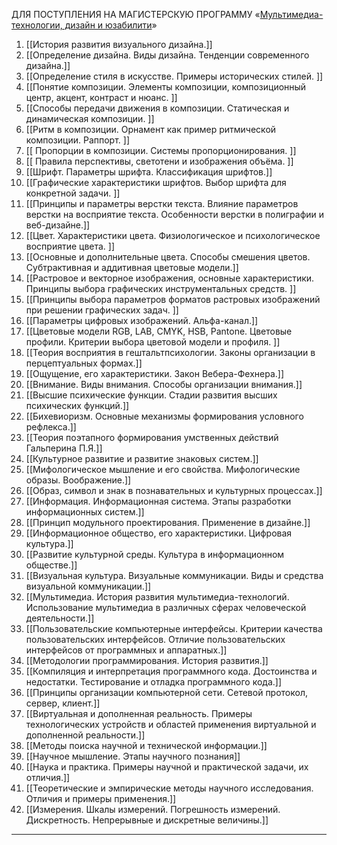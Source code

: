 ДЛЯ ПОСТУПЛЕНИЯ НА МАГИСТЕРСКУЮ ПРОГРАММУ «[Мультимедиа-технологии, дизайн и юзабилити](https://abit.itmo.ru/program/master/multimedia)» 

1. [[История развития визуального дизайна.]]
2. [[Определение дизайна. Виды дизайна. Тенденции современного дизайна.]] 
3. [[Определение стиля в искусстве. Примеры исторических стилей. ]]
4. [[Понятие композиции. Элементы композиции, композиционный центр, акцент, контраст и нюанс. ]]
5. [[Способы передачи движения в композиции. Статическая и динамическая композиции. ]]
6. [[Ритм в композиции. Орнамент как пример ритмической композиции. Раппорт. ]]
7. [[ Пропорции в композиции. Системы пропорционирования. ]]
8. [[ Правила перспективы, светотени и изображения объёма. ]]
9. [[Шрифт. Параметры шрифта. Классификация шрифтов.]]
10. [[Графические характеристики шрифтов. Выбор шрифта для конкретной задачи. ]]
11. [[Принципы и параметры верстки текста. Влияние параметров верстки на восприятие текста. Особенности верстки в полиграфии и веб-дизайне.]]
12. [[Цвет. Характеристики цвета. Физиологическое и психологическое восприятие цвета. ]]
13. [[Основные и дополнительные цвета. Способы смешения цветов. Субтрактивная и аддитивная цветовые модели.]] 
14. [[Растровое и векторное изображения, основные характеристики. Принципы выбора графических инструментальных средств. ]]
15. [[Принципы выбора параметров форматов растровых изображений при решении графических задач. ]]
16. [[Параметры цифровых изображений. Альфа-канал.]] 
17. [[Цветовые модели RGB, LAB, CMYK, HSB, Pantone. Цветовые профили. Критерии выбора цветовой модели и профиля. ]]
18. [[Теория восприятия в гештальтпсихологии. Законы организации в перцептуальных формах.]] 
19. [[Ощущение, его характеристики. Закон Вебера-Фехнера.]] 
20. [[Внимание. Виды внимания. Способы организации внимания.]] 
21. [[Высшие психические функции. Стадии развития высших психических функций.]] 
22. [[Бихевиоризм. Основные механизмы формирования условного рефлекса.]] 
23. [[Теория поэтапного формирования умственных действий Гальперина П.Я.]] 
24. [[Культурное развитие и развитие знаковых систем.]] 
25. [[Мифологическое мышление и его свойства. Мифологические образы. Воображение.]] 
26. [[Образ, символ и знак в познавательных и культурных процессах.]] 
27. [[Информация. Информационная система. Этапы разработки информационных систем.]] 
28. [[Принцип модульного проектирования. Применение в дизайне.]] 
29. [[Информационное общество, его характеристики. Цифровая культура.]] 
30. [[Развитие культурной среды. Культура в информационном обществе.]] 
31. [[Визуальная культура. Визуальные коммуникации. Виды и средства визуальной коммуникации.]] 
32. [[Мультимедиа. История развития мультимедиа-технологий. Использование мультимедиа в различных сферах человеческой деятельности.]] 
33. [[Пользовательские компьютерные интерфейсы. Критерии качества пользовательских интерфейсов. Отличие пользовательских интерфейсов от программных и аппаратных.]] 
34. [[Методологии программирования. История развития.]]
35. [[Компиляция и интерпретация программного кода. Достоинства и недостатки. Тестирование и отладка программного кода.]]
36. [[Принципы организации компьютерной сети. Сетевой протокол, сервер, клиент.]] 
37. [[Виртуальная и дополненная реальность. Примеры технологических устройств и областей применения виртуальной и дополненной реальности.]] 
38. [[Методы поиска научной и технической информации.]]
39. [[Научное мышление. Этапы научного познания]] 
40. [[Наука и практика. Примеры научной и практической задачи, их отличия.]] 
41. [[Теоретические и эмпирические методы научного исследования. Отличия и примеры применения.]] 
42. [[Измерения. Шкалы измерений. Погрешность измерений. Дискретность. Непрерывные и дискретные величины.]] 
--------------------------------------------------

